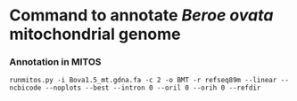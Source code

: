 # Command to annotate _Beroe ovata_ mitochondrial genome

### Annotation in MITOS
```
runmitos.py -i Bova1.5_mt.gdna.fa -c 2 -o BMT -r refseq89m --linear --ncbicode --noplots --best --intron 0 --oril 0 --orih 0 --refdir
```
